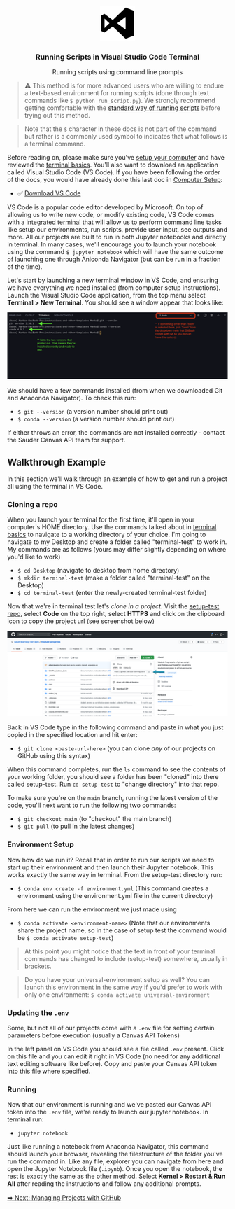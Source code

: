 <br />
<p align="center">
  <div align="center">
    <img src="../imgs/vscode-icon.png" alt="Logo" width="80" height="80">
  </div>

  <h3 align="center">Running Scripts in Visual Studio Code Terminal</h3>

  <p align="center">
    Running scripts using command line prompts
    <br />
  </p>
</p>

> ⚠️ This method is for more advanced users who are willing to endure a text-based environment for running scripts (done through text commands like `$ python run_script.py`). We strongly recommend getting comfortable with the [standard way of running scripts](running-instructions.md) before trying out this method.

> Note that the `$` character in these docs is not part of the command but rather is a commonly used symbol to indicates that what follows is a terminal command.

Before reading on, please make sure you've [setup your computer](computer-setup.md) and have reviewed the [terminal basics](terminal-basics.md). You'll also want to download an application called Visual Studio Code (VS Code). If you have been following the order of the docs, you would have already done this last doc in [Computer Setup](computer-setup.md):

- :white_check_mark: [Download VS Code](https://code.visualstudio.com/download)

VS Code is a popular code editor developed by Microsoft. On top of allowing us to write new code, or modify existing code, VS Code comes with a [integrated terminal](https://code.visualstudio.com/docs/editor/integrated-terminal) that will allow us to perform command line tasks like setup our environments, run scripts, provide user input, see outputs and more. All our projects are built to run in both Jupyter notebooks and directly in terminal. In many cases, we'll encourage you to launch your notebook using the command `$ jupyter notebook` which will have the same outcome of launching one through Aniconda Navigator (but can be run in a fraction of the time).

Let's start by launching a new terminal window in VS Code, and ensuring we have everything we need installed (from computer setup instructions). Launch the Visual Studio Code application, from the top menu select **Terminal > New Terminal**. You should see a window appear that looks like:

<div align="center">
    <img src="../imgs/vscode-terminal.png" alt="Logo" width="600">
</div>

We should have a few commands installed (from when we downloaded Git and Anaconda Navigator). To check this run:

- `$ git --version` (a version number should print out)
- `$ conda --version` (a version number should print out)

If either throws an error, the commands are not installed correctly - contact the Sauder Canvas API team for support.

## Walkthrough Example

In this section we'll walk through an example of how to get and run a project all using the terminal in VS Code.

### Cloning a repo

When you launch your terminal for the first time, it'll open in your computer's HOME directory. Use the commands talked about in [terminal basics](terminal-basics.md) to navigate to a working directory of your choice. I'm going to navigate to my Desktop and create a folder called "terminal-test" to work in. My commands are as follows (yours may differ slightly depending on where you'd like to work)

- `$ cd Desktop` (navigate to desktop from home directory)
- `$ mkdir terminal-test` (make a folder called "terminal-test" on the Desktop)
- `$ cd terminal-test` (enter the newly-created terminal-test folder)

Now that we're in terminal test let's _clone in a project_. Visit the [setup-test repo](https://github.com/saud-learning-services/setup-test), select **Code** on the top right, select **HTTPS** and click on the clipboard icon to copy the project url (see screenshot below)

<div align="center">
    <img src="../imgs/copy-github-link.png" alt="Logo" width="800">
</div>

Back in VS Code type in the following command and paste in what you just copied in the specified location and hit enter:

- `$ git clone <paste-url-here>` (you can clone _any_ of our projects on GitHub using this syntax)

When this command completes, run the `ls` command to see the contents of your working folder, you should see a folder has been "cloned" into there called setup-test. Run `cd setup-test` to "change directory" into that repo.

To make sure you're on the `main` branch, running the latest version of the code, you'll next want to run the following two commands:

- `$ git checkout main` (to "checkout" the main branch)
- `$ git pull` (to pull in the latest changes)

### Environment Setup

Now how do we run it? Recall that in order to run our scripts we need to start up their environment and then launch their Jupyter notebook. This works exactly the same way in terminal. From the setup-test directory run:

- `$ conda env create -f environment.yml` (This command creates a environment using the environment.yml file in the current directory)

From here we can run the environment we just made using

- `$ conda activate <environment-name>` (Note that our environments share the project name, so in the case of setup test the command would be `$ conda activate setup-test`)

> At this point you might notice that the text in front of your terminal commands has changed to include (setup-test) somewhere, usually in brackets.

> Do you have your universal-environment setup as well? You can launch this environment in the same way if you'd prefer to work with only one environment: `$ conda activate universal-environment`

### Updating the `.env`

Some, but not all of our projects come with a `.env` file for setting certain parameters before execution (usually a Canvas API Tokens)

In the left panel on VS Code you should see a file called `.env` present. Click on this file and you can edit it right in VS Code (no need for any additional text editing software like before). Copy and paste your Canvas API token into this file where specified.

### Running

Now that our environment is running and we've pasted our Canvas API token into the `.env` file, we're ready to launch our jupyter notebook. In terminal run:

- `jupyter notebook`

Just like running a notebook from Anaconda Navigator, this command should launch your browser, revealing the filestructure of the folder you've run the command in. Like any file, explorer you can navigate from here and open the Jupyter Notebook file (`.ipynb`). Once you open the notebook, the rest is exactly the same as the other method. Select **Kernel > Restart & Run All** after reading the instructions and follow any additional prompts.

[➡️ Next: Managing Projects with GitHub](github-project-management.md)
